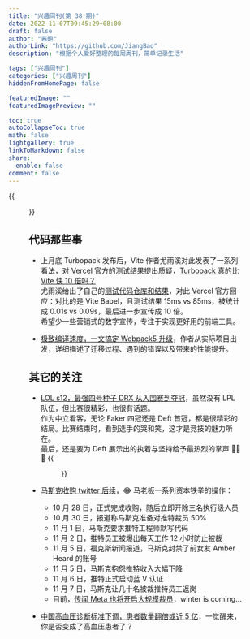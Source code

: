 ```yaml
---
title: "兴趣周刊(第 38 期)"
date: 2022-11-07T09:45:29+08:00
draft: false
author: "酱鲍"
authorLink: "https://github.com/JiangBao"
description: "根据个人爱好整理的每周周刊，简单记录生活"

tags: ["兴趣周刊"]
categories: ["兴趣周刊"]
hiddenFromHomePage: false

featuredImage: ""
featuredImagePreview: ""

toc: true
autoCollapseToc: true
math: false
lightgallery: true
linkToMarkdown: false
share:
  enable: false
comment: false
---
```

{{<figure src="https://jiangbao-1258001083.cos.ap-shanghai.myqcloud.com/s12final03.jpeg" title="Deft 十年一冠">}}
<!--more-->

## 代码那些事
* 上月底 Turbopack 发布后，Vite 作者尤雨溪对此发表了一系列看法，对 Vercel 官方的测试结果提出质疑，[Turbopack 真的比 Vite 快 10 倍吗？](https://github.com/yyx990803/vite-vs-next-turbo-hmr/discussions/8)  
尤雨溪给出了自己的[测试代码仓库和结果](https://github.com/yyx990803/vite-vs-next-turbo-hmr)，对此 Vercel 官方回应：对比的是 Vite Babel，且测试结果 15ms vs 85ms，被统计成 0.01s vs 0.09s，最后进一步宣传成 10 倍。  
希望少一些营销式的数字宣传，专注于实现更好用的前端工具。

* [极致编译速度，一文搞定 Webpack5 升级](https://mp.weixin.qq.com/s/t2c1z-xN4p3-BN2Jnibj3Q)，作者从实际项目出发，详细描述了迁移过程、遇到的错误以及带来的性能提升。

## 其它的关注
* [LOL s12，最强四号种子 DRX 从入围赛到夺冠](https://twitter.com/lolesports/status/1589127523073347584)，虽然没有 LPL 队伍，但比赛很精彩，也很有话题。  
作为中立看客，无论 Faker 四冠还是 Deft 首冠，都是很精彩的结局。比赛结束时，看到选手的哭和笑，这才是竞技的魅力所在。  
最后，还是要为 Deft 展示出的执着与坚持给予最热烈的掌声 👏👏👏
{{<figure src="https://jiangbao-1258001083.cos.ap-shanghai.myqcloud.com/s12final01.jpeg">}}

* [马斯克收购 twitter 后续](https://www.zhihu.com/question/564148040/answer/2744050684)，😂 马老板一系列资本铁拳的操作：
  * 10 月 28 日，正式完成收购，随后立即开除三名执行级人员
  * 10 月 30 日，报道称马斯克准备对推特裁员 50%
  * 11 月 1 日，马斯克要求推特工程师默写代码
  * 11 月 2 日，推特员工被爆出每天工作 12 小时防止被裁
  * 11 月 5 日，福克斯新闻报道，马斯克封禁了前女友 Amber Heard 的账号
  * 11 月 5 日，马斯克抱怨推特收入大幅下降
  * 11 月 6 日，推特正式启动蓝 V 认证
  * 11 月 7 日，马斯克让几十名被裁推特员工返岗
  * 目前，[传闻 Meta 也将开启大规模裁员](https://www.wsj.com/articles/meta-is-preparing-to-notify-employees-of-large-scale-layoffs-this-week-11667767794)，winter is coming...

* [中国高血压诊断标准下调，患者数量翻倍或近 5 亿](https://www.zhihu.com/question/566418419)，一觉醒来，你是否变成了高血压患者了？